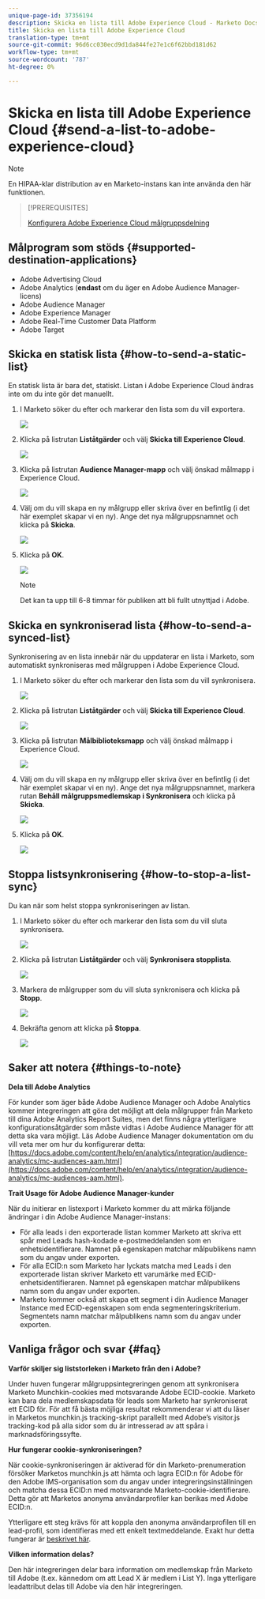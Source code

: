 ```yaml
---
unique-page-id: 37356194
description: Skicka en lista till Adobe Experience Cloud - Marketo Docs - Produktdokumentation
title: Skicka en lista till Adobe Experience Cloud
translation-type: tm+mt
source-git-commit: 96d6cc030ecd9d1da844fe27e1c6f62bbd181d62
workflow-type: tm+mt
source-wordcount: '787'
ht-degree: 0%

---
```



# Skicka en lista till Adobe Experience Cloud {#send-a-list-to-adobe-experience-cloud}

>[!NOTE]
>
>En HIPAA-klar distribution av en Marketo-instans kan inte använda den här funktionen.

>[!PREREQUISITES]
>
>[Konfigurera Adobe Experience Cloud målgruppsdelning](/help/marketo/product-docs/core-marketo-concepts/miscellaneous/set-up-adobe-experience-cloud-audience-sharing.md)

## Målprogram som stöds {#supported-destination-applications}

* Adobe Advertising Cloud
* Adobe Analytics (**endast** om du äger en Adobe Audience Manager-licens)
* Adobe Audience Manager
* Adobe Experience Manager
* Adobe Real-Time Customer Data Platform
* Adobe Target

## Skicka en statisk lista {#how-to-send-a-static-list}

En statisk lista är bara det, statiskt. Listan i Adobe Experience Cloud ändras inte om du inte gör det manuellt.

1. I Marketo söker du efter och markerar den lista som du vill exportera.

   ![](assets/send-a-list-to-adobe-experience-cloud-1.png)

1. Klicka på listrutan **Liståtgärder** och välj **Skicka till Experience Cloud**.

   ![](assets/send-a-list-to-adobe-experience-cloud-2.png)

1. Klicka på listrutan **Audience Manager-mapp** och välj önskad målmapp i Experience Cloud.

   ![](assets/send-a-list-to-adobe-experience-cloud-3.png)

1. Välj om du vill skapa en ny målgrupp eller skriva över en befintlig (i det här exemplet skapar vi en ny). Ange det nya målgruppsnamnet och klicka på **Skicka**.

   ![](assets/send-a-list-to-adobe-experience-cloud-4.png)

1. Klicka på **OK**.

   ![](assets/send-a-list-to-adobe-experience-cloud-5.png)

   >[!NOTE]
   >
   >Det kan ta upp till 6-8 timmar för publiken att bli fullt utnyttjad i Adobe.

## Skicka en synkroniserad lista {#how-to-send-a-synced-list}

Synkronisering av en lista innebär när du uppdaterar en lista i Marketo, som automatiskt synkroniseras med målgruppen i Adobe Experience Cloud.

1. I Marketo söker du efter och markerar den lista som du vill synkronisera.

   ![](assets/send-a-list-to-adobe-experience-cloud-6.png)

1. Klicka på listrutan **Liståtgärder** och välj **Skicka till Experience Cloud**.

   ![](assets/send-a-list-to-adobe-experience-cloud-7.png)

1. Klicka på listrutan **Målbiblioteksmapp** och välj önskad målmapp i Experience Cloud.

   ![](assets/send-a-list-to-adobe-experience-cloud-8.png)

1. Välj om du vill skapa en ny målgrupp eller skriva över en befintlig (i det här exemplet skapar vi en ny). Ange det nya målgruppsnamnet, markera rutan **Behåll målgruppsmedlemskap i Synkronisera** och klicka på **Skicka**.

   ![](assets/send-a-list-to-adobe-experience-cloud-9.png)

1. Klicka på **OK**.

   ![](assets/send-a-list-to-adobe-experience-cloud-10.png)

## Stoppa listsynkronisering {#how-to-stop-a-list-sync}

Du kan när som helst stoppa synkroniseringen av listan.

1. I Marketo söker du efter och markerar den lista som du vill sluta synkronisera.

   ![](assets/send-a-list-to-adobe-experience-cloud-11.png)

1. Klicka på listrutan **Liståtgärder** och välj **Synkronisera stopplista**.

   ![](assets/send-a-list-to-adobe-experience-cloud-12.png)

1. Markera de målgrupper som du vill sluta synkronisera och klicka på **Stopp**.

   ![](assets/send-a-list-to-adobe-experience-cloud-13.png)

1. Bekräfta genom att klicka på **Stoppa**.

   ![](assets/send-a-list-to-adobe-experience-cloud-14.png)

## Saker att notera {#things-to-note}

**Dela till Adobe Analytics**

För kunder som äger både Adobe Audience Manager och Adobe Analytics kommer integreringen att göra det möjligt att dela målgrupper från Marketo till dina Adobe Analytics Report Suites, men det finns några ytterligare konfigurationsåtgärder som måste vidtas i Adobe Audience Manager för att detta ska vara möjligt. Läs Adobe Audience Manager dokumentation om du vill veta mer om hur du konfigurerar detta: [https://docs.adobe.com/content/help/en/analytics/integration/audience-analytics/mc-audiences-aam.html](https://docs.adobe.com/content/help/en/analytics/integration/audience-analytics/mc-audiences-aam.html).

**Trait Usage för Adobe Audience Manager-kunder**

När du initierar en listexport i Marketo kommer du att märka följande ändringar i din Adobe Audience Manager-instans:

* För alla leads i den exporterade listan kommer Marketo att skriva ett spår med Leads hash-kodade e-postmeddelanden som en enhetsidentifierare. Namnet på egenskapen matchar målpublikens namn som du angav under exporten.
* För alla ECID:n som Marketo har lyckats matcha med Leads i den exporterade listan skriver Marketo ett varumärke med ECID-enhetsidentifieraren. Namnet på egenskapen matchar målpublikens namn som du angav under exporten.
* Marketo kommer också att skapa ett segment i din Audience Manager Instance med ECID-egenskapen som enda segmenteringskriterium. Segmentets namn matchar målpublikens namn som du angav under exporten.

## Vanliga frågor och svar {#faq}

**Varför skiljer sig liststorleken i Marketo från den i Adobe?**

Under huven fungerar målgruppsintegreringen genom att synkronisera Marketo Munchkin-cookies med motsvarande Adobe ECID-cookie. Marketo kan bara dela medlemskapsdata för leads som Marketo har synkroniserat ett ECID för. För att få bästa möjliga resultat rekommenderar vi att du läser in Marketos munchkin.js tracking-skript parallellt med Adobe’s visitor.js tracking-kod på alla sidor som du är intresserad av att spåra i marknadsföringssyfte.

**Hur fungerar cookie-synkroniseringen?**

När cookie-synkroniseringen är aktiverad för din Marketo-prenumeration försöker Marketos munchkin.js att hämta och lagra ECID:n för Adobe för den Adobe IMS-organisation som du angav under integreringsinställningen och matcha dessa ECID:n med motsvarande Marketo-cookie-identifierare. Detta gör att Marketos anonyma användarprofiler kan berikas med Adobe ECID:n.

Ytterligare ett steg krävs för att koppla den anonyma användarprofilen till en lead-profil, som identifieras med ett enkelt textmeddelande. Exakt hur detta fungerar är [beskrivet här](/help/marketo/product-docs/reporting/basic-reporting/report-activity/tracking-anonymous-activity-and-people.md).

**Vilken information delas?**

Den här integreringen delar bara information om medlemskap från Marketo till Adobe (t.ex. kännedom om att Lead X är medlem i List Y). Inga ytterligare leadattribut delas till Adobe via den här integreringen.
